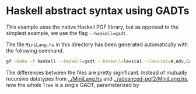 # Haskell abstract syntax using GADTs

This example uses the native Haskell PGF library, but as opposed to the simplest example, we use the flag `--haskell=gadt`.

The file `MiniLang.hs` in this directory has been generated automatically with the following command.

```bash
gf -make -f haskell --haskell=gadt --haskell=lexical --lexical=A,Adv,Conj,Det,N,PN,Pron,Prep,V,V2 ../resource/MiniLangEng.gf
```

The differences between the files are pretty significant. Instead of mutually recursive datatypes from [../MiniLang.hs](../MiniLang.hs) and [../advanced-pgf2/MiniLang.hs](../advanced-pgf2/MiniLang.hs), now the whole `Tree` is a single GADT, parameterized by